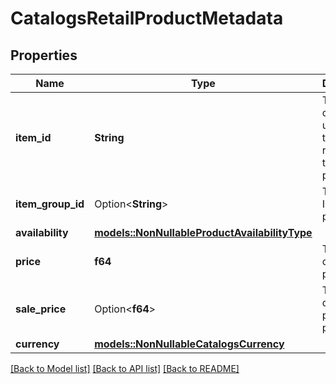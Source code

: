 # CatalogsRetailProductMetadata

## Properties

Name | Type | Description | Notes
------------ | ------------- | ------------- | -------------
**item_id** | **String** | The user-created unique ID that represents the product. | 
**item_group_id** | Option<**String**> | The parent ID of the product. | 
**availability** | [**models::NonNullableProductAvailabilityType**](NonNullableProductAvailabilityType.md) |  | 
**price** | **f64** | The price of the product. | 
**sale_price** | Option<**f64**> | The discounted price of the product. | 
**currency** | [**models::NonNullableCatalogsCurrency**](NonNullableCatalogsCurrency.md) |  | 

[[Back to Model list]](../README.md#documentation-for-models) [[Back to API list]](../README.md#documentation-for-api-endpoints) [[Back to README]](../README.md)


